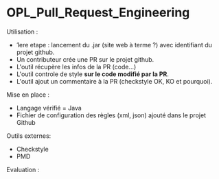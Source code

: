 # OPL_Pull_Request_Engineering


Utilisation : 
- 1ere etape : lancement du .jar (site web à terme ?) avec identifiant du projet github.
- Un contributeur crée une PR sur le projet github.
- L'outil récupère les infos de la PR (code...)
- L'outil controle de style **sur le code modifié par la PR**.
- L'outil ajout un commentaire à la PR (checkstyle OK, KO et pourquoi).


Mise en place :
- Langage vérifié = Java
- Fichier de configuration des règles (xml, json) ajouté dans le projet Github


Outils externes:
- Checkstyle
- PMD


Evaluation :

